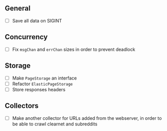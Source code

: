 ## General
- [ ] Save all data on SIGINT

## Concurrency
- [ ] Fix `msgChan` and `errChan` sizes in order to prevent deadlock

## Storage
- [ ] Make `PageStorage` an interface
- [ ] Refactor `ElasticPageStorage`
- [ ] Store responses headers

## Collectors
- [ ] Make another collector for URLs added from the webserver, in order to be
    able to crawl clearnet and subreddits
